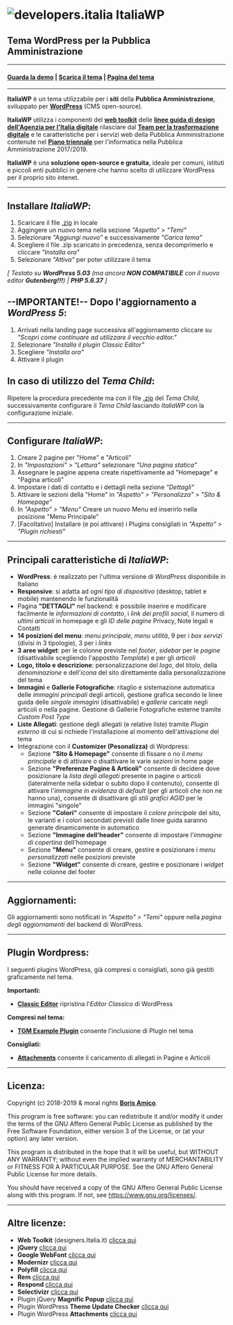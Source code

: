 # ![developers.italia](https://docs.developers.italia.it/assets/icons/favicon-32x32.png "developers.italia")  ItaliaWP
## Tema WordPress per la Pubblica Amministrazione

---

#### [**Guarda la demo**](http://italiawp.borisamico.it/demo) | [**Scarica il tema**](https://raw.githubusercontent.com/italia/design-wordpress-theme-wt/master/italiawp.zip) | [**Pagina del tema**](http://italiawp.borisamico.it)

---

**ItaliaWP** è un tema utilizzabile per i **siti** della **Pubblica Amministrazione**, sviluppato per [**WordPress**](https://it.wordpress.org/) (CMS open-source).

**ItaliaWP** utilizza i componenti del [**web toolkit**](https://Italia.github.io/design-web-toolkit/) delle [**linee guida di design dell'Agenzia per l'Italia digitale**](https://design-Italia.readthedocs.io/it/stable/index.html) rilasciare dal [**Team per la trasformazione digitale**](https://teamdigitale.governo.it/) e le caratteristiche per i servizi web della Pubblica Amministrazione contenute nel [**Piano triennale**](https://pianotriennale-ict.Italia.it/) per l'informatica nella Pubblica Amministrazione 2017/2019.

**ItaliaWP** è una **soluzione open-source e gratuita**, ideale per comuni, istituti e piccoli enti pubblici in genere che hanno scelto di utilizzare WordPress per il proprio sito intenet.

---

## Installare _ItaliaWP_:

1. Scaricare il file [.zip](https://raw.githubusercontent.com/italia/design-wordpress-theme-wt/master/italiawp.zip) in locale
2. Aggingere un nuovo tema nella sezione _"Aspetto" > "Temi"_
3. Selezionare _"Aggiungi nuovo"_ e successivamente _"Carica tema"_
4. Scegliere il file .zip scaricato in precedenza, senza decomprimerlo e cliccare _"Installa ora"_
5. Selezionare _"Attiva"_ per poter utilizzare il tema

_[ Testato su **WordPress 5.03** (ma ancora **NON COMPATIBILE** con il nuovo editor **Gutenberg!!!**) | **PHP 5.6.37** ]_

## --IMPORTANTE!-- Dopo l'aggiornamento a _WordPress 5_:

1. Arrivati nella landing page successiva all'aggiornamento cliccare su _"Scopri come continuare ad utilizzare il vecchio editor."_
2. Selezionare _"Installa il plugin Classic Editor"_
3. Scegliere _"Installa ora"_
4. Attivare il plugin

## In caso di utilizzo del _Tema Child_:

Ripetere la procedura precedente ma con il file [.zip](https://raw.githubusercontent.com/italia/design-wordpress-theme-wt/master/italiawp-child.zip)
del _Tema Child_, successivamente configurare il _Tema Child_ lasciando _ItaliaWP_ con la configurazione iniziale.

---

## Configurare _ItaliaWP_:

1. Creare 2 pagine per "Home" e "Articoli"
2. In _"Impostazioni" > "Lettura"_ selezionare _"Una pagina statica"_
3. Assegnare le pagine appena create rispettivamente ad "Homepage" e "Pagina articoli"
4. Impostare i dati di contatto e i dettagli nella sezione _"Dettagli"_
5. Attivare le sezioni della "Home" in _"Aspetto" > "Personalizza"_ > _"Sito & Homepage"_
6. In _"Aspetto" > "Menu"_ Creare un nuovo Menu ed inserirlo nella posizione "Menu Principale"
7. [Facoltativo] Installare (e poi attivare) i Plugins consigliati in _"Aspetto" > "Plugin richiesti"_

---

## Principali caratteristiche di _ItaliaWP_:

* **WordPress**: è realizzato per l'ultima versione di _WordPress_ disponibile in Italiano
* **Responsive**: si adatta ad _ogni tipo di dispositivo_ (desktop, tablet e mobile) mantenendo le funzionalità
* Pagina **"DETTAGLI"** nel backend: è possibile inserire e modificare facilmente le _informazioni di contatto_, i _link dei profili social_, il numero di _ultimi articoli_ in homepage e gli _ID delle pagine_ Privacy, Note legali e Contatti
* **14 posizioni del menu**: _menu principale_, _menu utilità_, 9 per i _box servizi_ (divisi in 3 tipologie), 3 per i _links_
* **3 aree widget**: per le colonne previste nel _footer_, _sidebar_ per le _pagine_ (disattivabile scegliendo l'appostito _Template_) e per gli _articoli_
* **Logo, titolo e descrizione**: personalizzazione del _logo_, del _titolo_, della _denominazione_ e dell'_icona_ del sito direttamente dalla personalizzazione del tema
* **Immagini** e **Gallerie Fotografiche**: ritaglio e sistemazione automatica delle _immagini principali_ degli articoli, gestione grafica secondo le linee guida delle _singole immagini_ (disattivabile) e _gallerie_ caricate negli articoli o nella pagine. Gestione di Gallerie Fotografiche esterne tramite _Custom Post Type_
* **Liste Allegati**: gestione degli allegati (e relative liste) tramite _Plugin esterno_ di cui si richiede l'installazione al momento dell'attivazione del tema
* Integrazione con il **Customizer (Pesonalizza)** di Wordpress:
    * Sezione **"Sito & Homepage"** consente di fissare o no il _menu principale_ e di attivare o disattivare le varie _sezioni_ in home page
    * Sezione **"Preferenze Pagine & Articoli"** consente di decidere dove posizionare la _lista degli allegati_ presente in pagine o articoli (lateralmente nella sidebar o subito dopo il contenuto), consente di attivare l'_immagine in evidenza_ di _default_ (per gli articoli che non ne hanno una), consente di disattivare gli _stili grafici AGID_ per le immagini "singole"
    * Sezione **"Colori"** consente di impostare il _colore principale_ del sito, le varianti e i colori secondati previsti dalle linee guida saranno generate dinamicamente in automatico
    * Sezione **"Immagine dell'header"** consente di impostare l'_immagine di copertina_ dell'homepage
    * Sezione **"Menu"** consente di creare, gestire e posizionare i _menu personalizzati_ nelle posizioni previste
    * Sezione **"Widget"** consente di creare, gestire e posizionare i _widget_ nelle colonne del footer

---

## Aggiornamenti:

Gli aggiornamenti sono notificati in _"Aspetto" > "Temi"_ oppure nella _pagina degli aggiornamenti_ del backend di WordPress.

---

## Plugin Wordpress:

I seguenti plugins WordPress, già compresi o consigliati, sono già gestiti graficamente nel tema.

**Importanti:**

* [**Classic Editor**](https://it.wordpress.org/plugins/classic-editor/) ripristina l'*Editor Classico* di WordPress

**Compresi nel tema:**

* [**TGM Example Plugin**](http://tgmpluginactivation.com) consente l'inclusione di Plugin nel tema

**Consigliati:**

* [**Attachments**](https://it.wordpress.org/plugins/attachments/) consente il caricamento di allegati in Pagine e Articoli

---

## Licenza:

Copyright (c) 2018-2019 & moral rights [**Boris Amico**](http://borisamico.it).

This program is free software: you can redistribute it and/or modify
it under the terms of the GNU Affero General Public License as
published by the Free Software Foundation, either version 3 of the
License, or (at your option) any later version.

This program is distributed in the hope that it will be useful,
but WITHOUT ANY WARRANTY; without even the implied warranty of
MERCHANTABILITY or FITNESS FOR A PARTICULAR PURPOSE.  See the
GNU Affero General Public License for more details.

You should have received a copy of the GNU Affero General Public License
along with this program.  If not, see <https://www.gnu.org/licenses/>.

---

## Altre licenze:

* **Web Toolkit** (designers.Italia.it) [clicca qui](https://designers.Italia.it/note-legali/)
* **jQuery** [clicca qui](https://jquery.org/license/)
* **Google WebFont** [clicca qui](http://www.apache.org/licenses/LICENSE-2.0)
* **Modernizr** [clicca qui](https://modernizr.com/license/)
* **Polyfill** [clicca qui](https://bitbucket.org/lindenlab/llsd/)
* **Rem** [clicca qui](https://github.com/chuckcarpenter/REM-unit-polyfill/blob/master/LICENSE.md)
* **Respond** [clicca qui](http://j.mp/respondjs)
* **Selectivizr** [clicca qui](http://selectivizr.com/)
* Plugin jQuery **Magnific Popup** [clicca qui](https://github.com/dimsemenov/Magnific-Popup)
* Plugin WordPress **Theme Update Checker** [clicca qui](http://tgmpluginactivation.com)
* Plugin WordPress **Attachments** [clicca qui](https://github.com/jchristopher/attachments)
